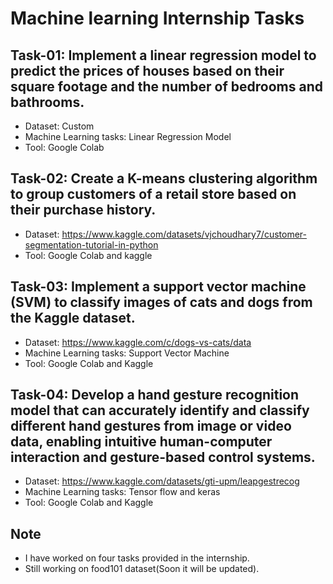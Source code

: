 # Machine learning Internship Tasks
## Task-01: Implement a linear regression model to predict the prices of houses based on their square footage and the number of bedrooms and bathrooms.
 - Dataset: Custom 
 - Machine Learning tasks: Linear Regression Model
 - Tool: Google Colab

## Task-02: Create a K-means clustering algorithm to group customers of a retail store based on their purchase history.
 - Dataset: https://www.kaggle.com/datasets/vjchoudhary7/customer-segmentation-tutorial-in-python
 - Tool: Google Colab and kaggle

## Task-03: Implement a support vector machine (SVM) to classify images of cats and dogs from the Kaggle dataset.
 - Dataset: https://www.kaggle.com/c/dogs-vs-cats/data
 - Machine Learning tasks: Support Vector Machine
 - Tool: Google Colab and Kaggle

## Task-04: Develop a hand gesture recognition model that can accurately identify and classify different hand gestures from image or video data, enabling intuitive human-computer interaction and gesture-based control systems.
 - Dataset: https://www.kaggle.com/datasets/gti-upm/leapgestrecog
 - Machine Learning tasks: Tensor flow and keras
 - Tool: Google Colab and Kaggle

  
## Note
- I have worked on four tasks provided in the internship.
- Still working on food101 dataset(Soon it will be updated).

